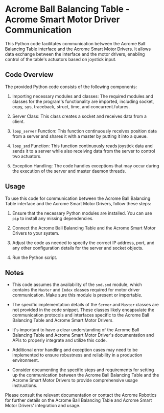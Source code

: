 # Acrome Ball Balancing Table - Acrome Smart Motor Driver Communication

This Python code facilitates communication between the Acrome Ball Balancing Table interface and the Acrome Smart Motor Drivers. It allows data exchange between the interface and the motor drivers, enabling control of the table's actuators based on joystick input.

## Code Overview

The provided Python code consists of the following components:

1. Importing necessary modules and classes: The required modules and classes for the program's functionality are imported, including socket, copy, sys, traceback, struct, time, and concurrent.futures.

2. Server Class: This class creates a socket and receives data from a client.

3. `loop_server` Function: This function continuously receives position data from a server and shares it with a master by putting it into a queue.

4. `loop_smd` Function: This function continuously reads joystick data and sends it to a server while also receiving data from the server to control two actuators.

5. Exception Handling: The code handles exceptions that may occur during the execution of the server and master daemon threads.

## Usage

To use this code for communication between the Acrome Ball Balancing Table interface and the Acrome Smart Motor Drivers, follow these steps:

1. Ensure that the necessary Python modules are installed. You can use `pip` to install any missing dependencies.

2. Connect the Acrome Ball Balancing Table and the Acrome Smart Motor Drivers to your system.

3. Adjust the code as needed to specify the correct IP address, port, and any other configuration details for the server and socket objects.

4. Run the Python script.

## Notes

- This code assumes the availability of the `smd.smd` module, which contains the `Master` and `Index` classes required for motor driver communication. Make sure this module is present or importable.

- The specific implementation details of the `Server` and `Master` classes are not provided in the code snippet. These classes likely encapsulate the communication protocols and interfaces specific to the Acrome Ball Balancing Table and Acrome Smart Motor Drivers.

- It's important to have a clear understanding of the Acrome Ball Balancing Table and Acrome Smart Motor Driver's documentation and APIs to properly integrate and utilize this code.

- Additional error handling and exception cases may need to be implemented to ensure robustness and reliability in a production environment.

- Consider documenting the specific steps and requirements for setting up the communication between the Acrome Ball Balancing Table and the Acrome Smart Motor Drivers to provide comprehensive usage instructions.

Please consult the relevant documentation or contact the Acrome Robotics for further details on the Acrome Ball Balancing Table and Acrome Smart Motor Drivers' integration and usage.
